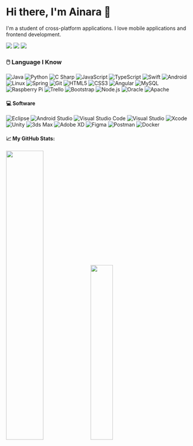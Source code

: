 # Hi there, I'm <a src="https://github.com/ainaraRT">Ainara</a> 👋

I'm a student of cross-platform applications. I love mobile applications and frontend development.

<a href="mailto:ainaretework@gmail.com" target="blank"><img src="https://img.shields.io/static/v1?style=for-the-badge&message=GMAIL&color=DD0031&logo=Gmail&logoColor=FFFFFF&label="></img></a>
<a href="https://t.me/ainarete" target="blank"><img src="https://img.shields.io/static/v1?style=for-the-badge&message=Telegram&color=4d88ff&logo=Telegram&logoColor=FFFFFF&label="></img></a>
<a href="https://www.linkedin.com/in/ainara-ramos-816658227/"><img src="https://img.shields.io/static/v1?style=for-the-badge&message=Linkedin&color=007396&logo=Linkedin&logoColor=FFFFFF&label"></img></a>

### 🖱️ Language I Know

![Java](https://img.shields.io/static/v1?style=for-the-badge&message=Java&color=007396&logo=Java&logoColor=FFFFFF&label=)
![Python](https://img.shields.io/static/v1?style=for-the-badge&message=Python&color=3776AB&logo=Python&logoColor=FFFFFF&label=)
![C Sharp](https://img.shields.io/static/v1?style=for-the-badge&message=C+Sharp&color=239120&logo=C+Sharp&logoColor=FFFFFF&label=)
![JavaScript](https://img.shields.io/static/v1?style=for-the-badge&message=JavaScript&color=222222&logo=JavaScript&logoColor=F7DF1E&label=)
![TypeScript](https://img.shields.io/static/v1?style=for-the-badge&message=TypeScript&color=3178C6&logo=TypeScript&logoColor=FFFFFF&label=)
![Swift](https://img.shields.io/static/v1?style=for-the-badge&message=Swift&color=e62e00&logo=Swift&logoColor=FFFFFF&label=)
![Android](https://img.shields.io/static/v1?style=for-the-badge&message=Android&color=222222&logo=Android&logoColor=3DDC84&label=)
![Linux](https://img.shields.io/static/v1?style=for-the-badge&message=Linux&color=222222&logo=Linux&logoColor=3DDC84&label=)
![Spring](https://img.shields.io/static/v1?style=for-the-badge&message=Spring&color=6DB33F&logo=Spring&logoColor=FFFFFF&label=)
![Git](https://img.shields.io/static/v1?style=for-the-badge&message=Git&color=F05032&logo=Git&logoColor=FFFFFF&label=)
![HTML5](https://img.shields.io/static/v1?style=for-the-badge&message=HTML5&color=E34F26&logo=HTML5&logoColor=FFFFFF&label=)
![CSS3](https://img.shields.io/static/v1?style=for-the-badge&message=CSS3&color=1572B6&logo=CSS3&logoColor=FFFFFF&label=)
![Angular](https://img.shields.io/static/v1?style=for-the-badge&message=Angular&color=DD0031&logo=Angular&logoColor=FFFFFF&label=)
![MySQL](https://img.shields.io/static/v1?style=for-the-badge&message=MySQL&color=4479A1&logo=MySQL&logoColor=FFFFFF&label=)
![Raspberry Pi](https://img.shields.io/static/v1?style=for-the-badge&message=Raspberry+Pi&color=A22846&logo=Raspberry+Pi&logoColor=FFFFFF&label=)
![Trello](https://img.shields.io/static/v1?style=for-the-badge&message=Trello&color=0052CC&logo=Trello&logoColor=FFFFFF&label=)
![Bootstrap](https://img.shields.io/static/v1?style=for-the-badge&message=Bootstrap&color=993399&logo=Bootstrap&logoColor=FFFFFF&label=)
![Node.js](https://img.shields.io/static/v1?style=for-the-badge&message=Node.js&color=339933&logo=Node.js&logoColor=FFFFFF&label=)
![Oracle](https://img.shields.io/static/v1?style=for-the-badge&message=Oracle&color=cc2900&logo=Oracle&logoColor=FFFFFF&label=)
![Apache](https://img.shields.io/static/v1?style=for-the-badge&message=Apache&color=e62e00&logo=Apache&logoColor=FFFFFF&label=)

#### 💻 Software
![Eclipse](https://img.shields.io/static/v1?style=for-the-badge&message=Eclipse&color=00004d&logo=Eclipse&logoColor=FFFFFF&label=)
![Android Studio](https://img.shields.io/static/v1?style=for-the-badge&message=Android+Studio&color=222222&logo=Android+Studio&logoColor=3DDC84&label=)
![Visual Studio Code](https://img.shields.io/static/v1?style=for-the-badge&message=Visual+Studio+Code&color=007ACC&logo=Visual+Studio+Code&logoColor=FFFFFF&label=)
![Visual Studio](https://img.shields.io/static/v1?style=for-the-badge&message=Visual+Studio&color=5C2D91&logo=Visual+Studio&logoColor=FFFFFF&label=)
![Xcode](https://img.shields.io/static/v1?style=for-the-badge&message=Xcode&color=007ACC&logo=Xcode&logoColor=FFFFFF&label=)
![Unity](https://img.shields.io/static/v1?style=for-the-badge&message=Unity&color=000000&logo=Unity&logoColor=FFFFFF&label=)
![3ds Max](https://img.shields.io/static/v1?style=for-the-badge&message=3ds+Max&color=29a329&logo=Autodesk&logoColor=FFFFFF&label=)
![Adobe XD](https://img.shields.io/static/v1?style=for-the-badge&message=Adobe+xd&color=cc0066&logo=Adobe+XD&logoColor=FFFFFF&label=)
![Figma](https://img.shields.io/static/v1?style=for-the-badge&message=Figma&color=ff6666&logo=Figma&logoColor=FFFFFF&label=)
![Postman](https://img.shields.io/static/v1?style=for-the-badge&message=Postman&color=F05032&logo=Postman&logoColor=FFFFFF&label=)
![Docker](https://img.shields.io/static/v1?style=for-the-badge&message=Docker&color=2496ED&logo=Docker&logoColor=FFFFFF&label=)

#### 📈 My GitHub Stats:

<div>
    <img height="45%" width="auto" src ="https://github-readme-stats.vercel.app/api?username=ainaraRT&show_icons=true&theme=radical">
    <img height="35%" width="auto" src ="https://github-readme-stats.vercel.app/api/top-langs/?username=ainaraRT&layout=compact&theme=radical">
</div>



